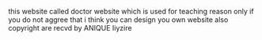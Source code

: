 this website called doctor website which  is used for teaching reason only  if you do not aggree that i think you can design you own  website  also copyright are recvd by ANIQUE Iiyzire
